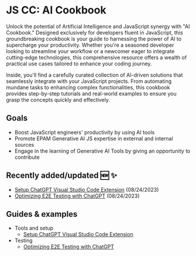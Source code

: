 # JS CC: AI Cookbook
Unlock the potential of Artificial Intelligence and JavaScript synergy with "AI Cookbook." Designed exclusively for developers fluent in JavaScript, this groundbreaking cookbook is your guide to harnessing the power of AI to supercharge your productivity. Whether you're a seasoned developer looking to streamline your workflow or a newcomer eager to integrate cutting-edge technologies, this comprehensive resource offers a wealth of practical use cases tailored to enhance your coding journey.

Inside, you'll find a carefully curated collection of AI-driven solutions that seamlessly integrate with your JavaScript projects. From automating mundane tasks to enhancing complex functionalities, this cookbook provides step-by-step tutorials and real-world examples to ensure you grasp the concepts quickly and effectively. 

## Goals
- Boost JavaScript engineers' productivity by using AI tools
- Promote EPAM Generative AI JS expertise in external and internal sources
- Engage in the learning of Generative AI Tools by giving an opportunity to contribute

## Recently added/updated 🆕 ✨
- [Setup ChatGPT Visual Studio Code Extension](https://github.com/EPAM-JS-Competency-center/ai-cookbook/blob/main/cookbook/tools%20and%20setup/setup-chatgpt-visual-studio-code-extension.md) (08/24/2023)
- [Optimizing E2E Testing with ChatGPT](https://github.com/EPAM-JS-Competency-center/ai-cookbook/blob/main/cookbook/testing/optimizing-e2e-testing-with-chatgpt.md) (08/24/2023)


## Guides & examples
- Tools and setup 
    - [Setup ChatGPT Visual Studio Code Extension](https://github.com/EPAM-JS-Competency-center/ai-cookbook/blob/main/cookbook/tools%20and%20setup/setup-chatgpt-visual-studio-code-extension.md)
- Testing
    - [Optimizing E2E Testing with ChatGPT](https://github.com/EPAM-JS-Competency-center/ai-cookbook/blob/main/cookbook/testing/optimizing-e2e-testing-with-chatgpt.md) 